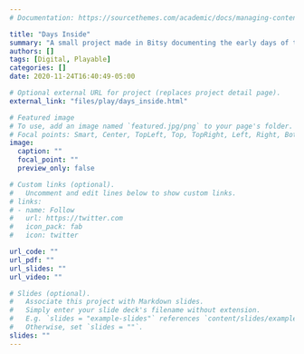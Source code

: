 ```yaml
---
# Documentation: https://sourcethemes.com/academic/docs/managing-content/

title: "Days Inside"
summary: "A small project made in Bitsy documenting the early days of the 2020 COVID-19 lockdown."
authors: []
tags: [Digital, Playable]
categories: []
date: 2020-11-24T16:40:49-05:00

# Optional external URL for project (replaces project detail page).
external_link: "files/play/days_inside.html"

# Featured image
# To use, add an image named `featured.jpg/png` to your page's folder.
# Focal points: Smart, Center, TopLeft, Top, TopRight, Left, Right, BottomLeft, Bottom, BottomRight.
image:
  caption: ""
  focal_point: ""
  preview_only: false

# Custom links (optional).
#   Uncomment and edit lines below to show custom links.
# links:
# - name: Follow
#   url: https://twitter.com
#   icon_pack: fab
#   icon: twitter

url_code: ""
url_pdf: ""
url_slides: ""
url_video: ""

# Slides (optional).
#   Associate this project with Markdown slides.
#   Simply enter your slide deck's filename without extension.
#   E.g. `slides = "example-slides"` references `content/slides/example-slides.md`.
#   Otherwise, set `slides = ""`.
slides: ""
---
```

